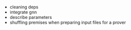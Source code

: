 - cleaning deps
- integrate gnn
- describe parameters
- shuffling premises when preparing input files for a prover
